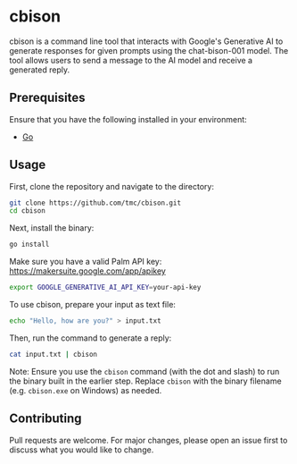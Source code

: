 # cbison

cbison is a command line tool that interacts with Google's Generative AI to generate responses for given prompts using the chat-bison-001 model. The tool allows users to send a message to the AI model and receive a generated reply.

## Prerequisites

Ensure that you have the following installed in your environment:

* [Go](https://golang.org/doc/install)

## Usage

First, clone the repository and navigate to the directory:

```bash
git clone https://github.com/tmc/cbison.git
cd cbison
```

Next, install the binary:

```bash
go install
```

Make sure you have a valid Palm API key: https://makersuite.google.com/app/apikey

```bash
export GOOGLE_GENERATIVE_AI_API_KEY=your-api-key
```

To use cbison, prepare your input as text file:

```bash
echo "Hello, how are you?" > input.txt
```

Then, run the command to generate a reply:

```bash
cat input.txt | cbison
```

Note: Ensure you use the `cbison` command (with the dot and slash) to run the binary built in the earlier step. Replace `cbison` with the binary filename (e.g. `cbison.exe` on Windows) as needed.

## Contributing

Pull requests are welcome. For major changes, please open an issue first to discuss what you would like to change.

